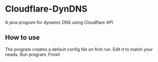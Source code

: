 # Cloudflare-DynDNS
A java program for dynamic DNS using Cloudflare API

## How to use
The program creates a default config file on first run. Edit it to match your needs. Run program. Finish
